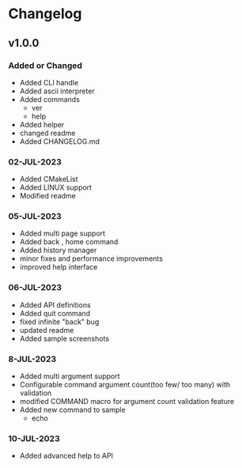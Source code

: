 # Changelog

## v1.0.0

### Added or Changed
- Added CLI handle
- Added ascii interpreter
- Added commands 
	- ver
	- help
- Added helper
- changed readme
- Added CHANGELOG.md

### 02-JUL-2023
- Added CMakeList
- Added LINUX support
- Modified readme

### 05-JUL-2023
- Added multi page support 
- Added back , home command
- Added history manager
- minor fixes and performance improvements
- improved help interface

### 06-JUL-2023
- Added API definitions 
- Added quit command
- fixed infinite "back" bug
- updated readme
- Added sample screenshots

### 8-JUL-2023
- Added multi argument support
- Configurable command argument count(too few/ too many) with validation
- modified COMMAND macro for argument count validation feature
- Added new command to sample
	- echo

### 10-JUL-2023
- Added advanced help to API

